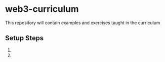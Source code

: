 # web3-curriculum
This repository will contain examples and exercises taught in the curriculum 


## Setup Steps

1.
2.